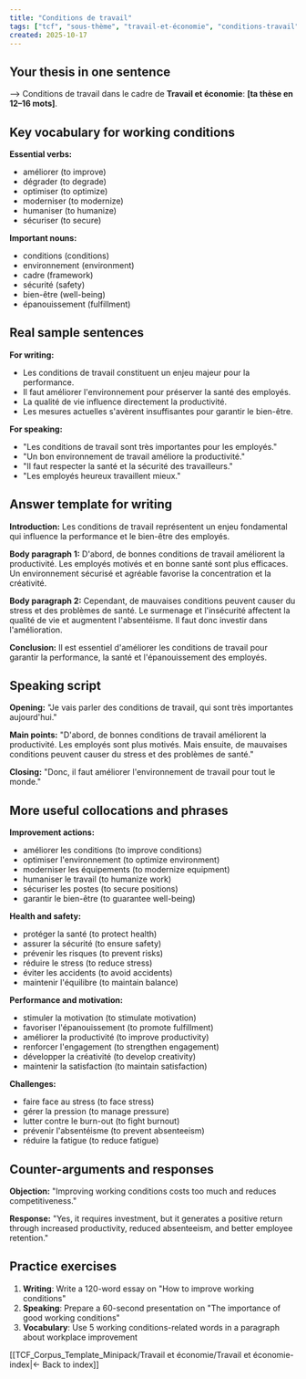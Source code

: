 ```yaml
---
title: "Conditions de travail"
tags: ["tcf", "sous-thème", "travail-et-économie", "conditions-travail"]
created: 2025-10-17
---
```


## Your thesis in one sentence
⟶ Conditions de travail dans le cadre de **Travail et économie**: __[ta thèse en 12–16 mots]__.

## Key vocabulary for working conditions

**Essential verbs:**
- améliorer (to improve)
- dégrader (to degrade)
- optimiser (to optimize)
- moderniser (to modernize)
- humaniser (to humanize)
- sécuriser (to secure)

**Important nouns:**
- conditions (conditions)
- environnement (environment)
- cadre (framework)
- sécurité (safety)
- bien-être (well-being)
- épanouissement (fulfillment)

## Real sample sentences

**For writing:**
- Les conditions de travail constituent un enjeu majeur pour la performance.
- Il faut améliorer l'environnement pour préserver la santé des employés.
- La qualité de vie influence directement la productivité.
- Les mesures actuelles s'avèrent insuffisantes pour garantir le bien-être.

**For speaking:**
- "Les conditions de travail sont très importantes pour les employés."
- "Un bon environnement de travail améliore la productivité."
- "Il faut respecter la santé et la sécurité des travailleurs."
- "Les employés heureux travaillent mieux."

## Answer template for writing

**Introduction:**
Les conditions de travail représentent un enjeu fondamental qui influence la performance et le bien-être des employés.

**Body paragraph 1:**
D'abord, de bonnes conditions de travail améliorent la productivité. Les employés motivés et en bonne santé sont plus efficaces. Un environnement sécurisé et agréable favorise la concentration et la créativité.

**Body paragraph 2:**
Cependant, de mauvaises conditions peuvent causer du stress et des problèmes de santé. Le surmenage et l'insécurité affectent la qualité de vie et augmentent l'absentéisme. Il faut donc investir dans l'amélioration.

**Conclusion:**
Il est essentiel d'améliorer les conditions de travail pour garantir la performance, la santé et l'épanouissement des employés.

## Speaking script

**Opening:**
"Je vais parler des conditions de travail, qui sont très importantes aujourd'hui."

**Main points:**
"D'abord, de bonnes conditions de travail améliorent la productivité. Les employés sont plus motivés. Mais ensuite, de mauvaises conditions peuvent causer du stress et des problèmes de santé."

**Closing:**
"Donc, il faut améliorer l'environnement de travail pour tout le monde."

## More useful collocations and phrases

**Improvement actions:**
- améliorer les conditions (to improve conditions)
- optimiser l'environnement (to optimize environment)
- moderniser les équipements (to modernize equipment)
- humaniser le travail (to humanize work)
- sécuriser les postes (to secure positions)
- garantir le bien-être (to guarantee well-being)

**Health and safety:**
- protéger la santé (to protect health)
- assurer la sécurité (to ensure safety)
- prévenir les risques (to prevent risks)
- réduire le stress (to reduce stress)
- éviter les accidents (to avoid accidents)
- maintenir l'équilibre (to maintain balance)

**Performance and motivation:**
- stimuler la motivation (to stimulate motivation)
- favoriser l'épanouissement (to promote fulfillment)
- améliorer la productivité (to improve productivity)
- renforcer l'engagement (to strengthen engagement)
- développer la créativité (to develop creativity)
- maintenir la satisfaction (to maintain satisfaction)

**Challenges:**
- faire face au stress (to face stress)
- gérer la pression (to manage pressure)
- lutter contre le burn-out (to fight burnout)
- prévenir l'absentéisme (to prevent absenteeism)
- réduire la fatigue (to reduce fatigue)

## Counter-arguments and responses

**Objection:** "Improving working conditions costs too much and reduces competitiveness."

**Response:** "Yes, it requires investment, but it generates a positive return through increased productivity, reduced absenteeism, and better employee retention."

## Practice exercises

1. **Writing**: Write a 120-word essay on "How to improve working conditions"
2. **Speaking**: Prepare a 60-second presentation on "The importance of good working conditions"
3. **Vocabulary**: Use 5 working conditions-related words in a paragraph about workplace improvement

[[TCF_Corpus_Template_Minipack/Travail et économie/Travail et économie-index|← Back to index]]